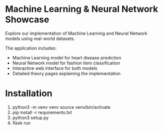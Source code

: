 # Machine Learning & Neural Network Showcase
Explore our implementation of Machine Learning and Neural Network models using real-world datasets.

The application includes:
- Machine Learning model for heart disease prediction
- Neural Network model for fashion item classification
- Interactive web interface for both models
- Detailed theory pages explaining the implementation

# Installation
1. python3 -m venv venv source venv/bin/activate
2. pip install -r requirements.txt
3. python3 setup.py
3. flask run
